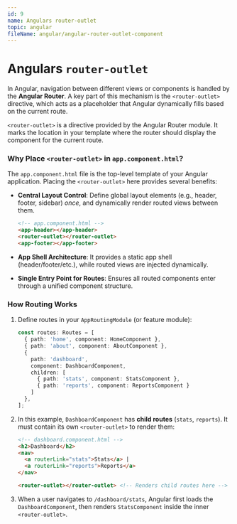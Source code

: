 ```yaml
---
id: 9
name: Angulars router-outlet
topic: angular
fileName: angular/angular-router-outlet-component
---
```


# Angulars `router-outlet`

In Angular, navigation between different views or components is handled by the **Angular Router**. A
key part of this mechanism is the `<router-outlet>` directive, which acts as a placeholder that
Angular dynamically fills based on the current route.

`<router-outlet>` is a directive provided by the Angular Router module. It marks the location in
your template where the router should display the component for the current route.

### Why Place `<router-outlet>` in `app.component.html`?

The `app.component.html` file is the top-level template of your Angular application. Placing the
`<router-outlet>` here provides several benefits:

- **Central Layout Control**: Define global layout elements (e.g., header, footer, sidebar) *once*,
  and dynamically render routed views between them.

  ```html
  <!-- app.component.html -->
  <app-header></app-header>
  <router-outlet></router-outlet>
  <app-footer></app-footer>
  ```

- **App Shell Architecture**: It provides a static app shell (header/footer/etc.), while routed
  views are injected dynamically.

- **Single Entry Point for Routes**: Ensures all routed components enter through a unified component
  structure.

### How Routing Works

1. Define routes in your `AppRoutingModule` (or feature module):

   ```ts
   const routes: Routes = [
     { path: 'home', component: HomeComponent },
     { path: 'about', component: AboutComponent },
     {
       path: 'dashboard',
       component: DashboardComponent,
       children: [
         { path: 'stats', component: StatsComponent },
         { path: 'reports', component: ReportsComponent }
       ]
     },
   ];
   ```

2. In this example, `DashboardComponent` has **child routes** (`stats`, `reports`). It must contain
   its own `<router-outlet>` to render them:

   ```html
   <!-- dashboard.component.html -->
   <h2>Dashboard</h2>
   <nav>
     <a routerLink="stats">Stats</a> |
     <a routerLink="reports">Reports</a>
   </nav>

   <router-outlet></router-outlet> <!-- Renders child routes here -->
   ```

3. When a user navigates to `/dashboard/stats`, Angular first loads the `DashboardComponent`, then
   renders `StatsComponent` inside the inner `<router-outlet>`.
